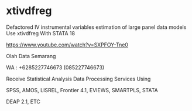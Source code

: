 # xtivdfreg
Defactored IV instrumental variables estimation of large panel data models Use xtivdfreg With STATA 18

https://www.youtube.com/watch?v=SXPFOY-Tne0

Olah Data Semarang

WA : +6285227746673 (085227746673)

Receive Statistical Analysis Data Processing Services Using

SPSS, AMOS, LISREL, Frontier 4.1, EVIEWS, SMARTPLS, STATA

DEAP 2.1, ETC
